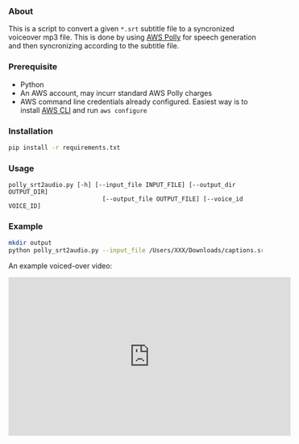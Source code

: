 ### About 
This is a script to convert a given `*.srt` subtitle file to a syncronized voiceover mp3 file. This is done by using [AWS Polly](https://aws.amazon.com/polly/) for speech generation and then syncronizing according to the subtitle file. 

### Prerequisite

- Python
- An AWS account, may incurr standard AWS Polly charges
- AWS command line credentials already configured. Easiest way is to install [AWS CLI](https://aws.amazon.com/cli/) and run `aws configure`

### Installation

```bash
pip install -r requirements.txt
```
### Usage
```
polly_srt2audio.py [-h] [--input_file INPUT_FILE] [--output_dir OUTPUT_DIR]
                          [--output_file OUTPUT_FILE] [--voice_id VOICE_ID]
```

### Example
```bash
mkdir output
python polly_srt2audio.py --input_file /Users/XXX/Downloads/captions.srt --output_dir output
```
An example voiced-over video:
<iframe width="560" height="315" src="https://www.youtube.com/embed/qXMs32VSgPo" title="YouTube video player" frameborder="0" allow="accelerometer; autoplay; clipboard-write; encrypted-media; gyroscope; picture-in-picture" allowfullscreen></iframe>